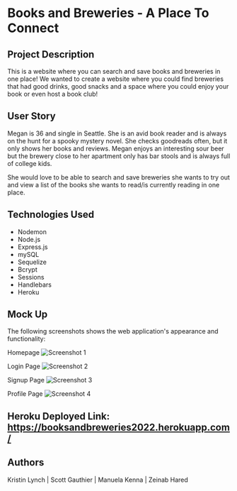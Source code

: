 # Books and Breweries - A Place To Connect 

## Project Description 
This is a website where you can search and save books and breweries in one place! We wanted to create a website where you could find breweries that had good drinks, good snacks and a space where you could enjoy your book or even host a book club!

## User Story
Megan is 36 and single in Seattle. She is an avid book reader and is always on the hunt for a spooky mystery novel. She checks goodreads often, but it only shows her books and reviews. Megan enjoys an interesting sour beer but the brewery close to her apartment only has bar stools and is always full of college kids. 

She would love to be able to search and save breweries she wants to try out and view a list of the books she wants to read/is currently reading in one place.            

## Technologies Used 
* Nodemon
* Node.js
* Express.js
* mySQL
* Sequelize 
* Bcrypt
* Sessions
* Handlebars 
* Heroku 

## Mock Up 
The following screenshots shows the web application's appearance and functionality:

Homepage
![Screenshot 1](./public/assets/images/screenshot1.png)

Login Page 
![Screenshot 2](./public/assets/images/screenshot2.png)

Signup Page
![Screenshot 3](./public/assets/images/screenshot3.png)

Profile Page
![Screenshot 4](./public/assets/images/screenshot4.png)

## Heroku Deployed Link: https://booksandbreweries2022.herokuapp.com/

## Authors 
Kristin Lynch |
Scott Gauthier |
Manuela Kenna |
Zeinab Hared 
